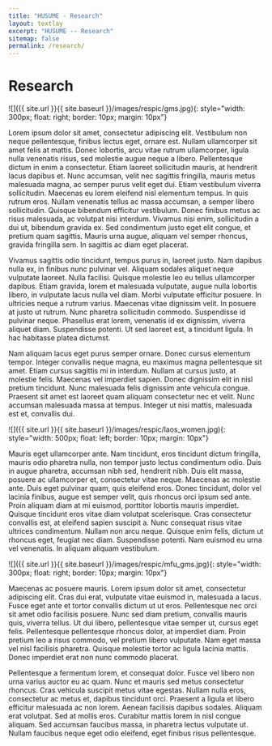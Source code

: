 ```yaml
---
title: "HUSUME - Research"
layout: textlay
excerpt: "HUSUME -- Research"
sitemap: false
permalink: /research/
---
```


# Research

![]({{ site.url }}{{ site.baseurl }}/images/respic/gms.jpg){: style="width: 300px; float: right; border: 10px; margin: 10px"}

Lorem ipsum dolor sit amet, consectetur adipiscing elit. Vestibulum non neque pellentesque, finibus lectus eget, ornare est. Nullam ullamcorper sit amet felis at mattis. Donec lobortis, arcu vitae rutrum ullamcorper, ligula nulla venenatis risus, sed molestie augue neque a libero. Pellentesque dictum in enim a consectetur. Etiam laoreet sollicitudin mauris, at hendrerit lacus dapibus et. Nunc accumsan, velit nec sagittis fringilla, mauris metus malesuada magna, ac semper purus velit eget dui. Etiam vestibulum viverra sollicitudin. Maecenas eu lorem eleifend nisl elementum tempus. In quis rutrum eros. Nullam venenatis tellus ac massa accumsan, a semper libero sollicitudin. Quisque bibendum efficitur vestibulum. Donec finibus metus ac risus malesuada, ac volutpat nisi interdum. Vivamus nisi enim, sollicitudin a dui ut, bibendum gravida ex. Sed condimentum justo eget elit congue, et pretium quam sagittis. Mauris urna augue, aliquam vel semper rhoncus, gravida fringilla sem. In sagittis ac diam eget placerat.

Vivamus sagittis odio tincidunt, tempus purus in, laoreet justo. Nam dapibus nulla ex, in finibus nunc pulvinar vel. Aliquam sodales aliquet neque vulputate laoreet. Nulla facilisi. Quisque molestie leo eu tellus ullamcorper dapibus. Etiam gravida, lorem et malesuada vulputate, augue nulla lobortis libero, in vulputate lacus nulla vel diam. Morbi vulputate efficitur posuere. In ultricies neque a rutrum varius. Maecenas vitae dignissim velit. In posuere at justo ut rutrum. Nunc pharetra sollicitudin commodo. Suspendisse id pulvinar neque. Phasellus erat lorem, venenatis id ex dignissim, viverra aliquet diam. Suspendisse potenti. Ut sed laoreet est, a tincidunt ligula. In hac habitasse platea dictumst.

Nam aliquam lacus eget purus semper ornare. Donec cursus elementum tempor. Integer convallis neque magna, eu maximus magna pellentesque sit amet. Etiam cursus sagittis mi in interdum. Nullam at cursus justo, at molestie felis. Maecenas vel imperdiet sapien. Donec dignissim elit in nisl pretium tincidunt. Nunc malesuada felis dignissim ante vehicula congue. Praesent sit amet est laoreet quam aliquam consectetur nec et velit. Nunc accumsan malesuada massa at tempus. Integer ut nisi mattis, malesuada est et, convallis dui.

![]({{ site.url }}{{ site.baseurl }}/images/respic/laos_women.jpg){: style="width: 500px; float: left; border: 10px; margin: 10px"}

Mauris eget ullamcorper ante. Nam tincidunt, eros tincidunt dictum fringilla, mauris odio pharetra nulla, non tempor justo lectus condimentum odio. Duis in augue pharetra, accumsan nibh sed, hendrerit nibh. Duis elit massa, posuere ac ullamcorper et, consectetur vitae neque. Maecenas ac molestie ante. Duis eget pulvinar quam, quis eleifend eros. Donec tincidunt, dolor vel lacinia finibus, augue est semper velit, quis rhoncus orci ipsum sed ante. Proin aliquam diam at mi euismod, porttitor lobortis mauris imperdiet. Quisque tincidunt eros vitae diam volutpat scelerisque. Cras consectetur convallis est, at eleifend sapien suscipit a. Nunc consequat risus vitae ultrices condimentum. Nullam non arcu neque. Quisque enim felis, dictum ut rhoncus eget, feugiat nec diam. Suspendisse potenti. Nam euismod eu urna vel venenatis. In aliquam aliquam vestibulum.

![]({{ site.url }}{{ site.baseurl }}/images/respic/mfu_gms.jpg){: style="width: 300px; float: right; border: 10px; margin: 10px"}

Maecenas ac posuere mauris. Lorem ipsum dolor sit amet, consectetur adipiscing elit. Cras dui erat, vulputate vitae euismod in, malesuada a lacus. Fusce eget ante et tortor convallis dictum ut ut eros. Pellentesque nec orci sit amet odio facilisis posuere. Nunc sed diam pretium, convallis mauris quis, viverra tellus. Ut dui libero, pellentesque vitae semper ut, cursus eget felis. Pellentesque pellentesque rhoncus dolor, at imperdiet diam. Proin pretium leo a risus commodo, vel pretium libero vulputate. Nam eget massa vel nisl facilisis pharetra. Quisque molestie tortor ac ligula lacinia mattis. Donec imperdiet erat non nunc commodo placerat.

Pellentesque a fermentum lorem, et consequat dolor. Fusce vel libero non urna varius auctor eu ac quam. Nunc et mauris sed metus consectetur rhoncus. Cras vehicula suscipit metus vitae egestas. Nullam nulla eros, consectetur ac metus et, dapibus tincidunt orci. Praesent a ligula et libero efficitur malesuada ac non lorem. Aenean facilisis dapibus sodales. Aliquam erat volutpat. Sed at mollis eros. Curabitur mattis lorem in nisl congue aliquam. Sed accumsan faucibus massa, in pharetra lectus vulputate ut. Nullam faucibus neque eget odio eleifend, eget finibus risus pellentesque.



